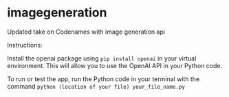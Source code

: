 # imagegeneration
Updated take on Codenames with image generation api

Instructions: 

Install the openai package using `pip install openai` in your virtual environment. This will allow you to use the OpenAI API in your Python code.

To run or test the app, run the Python code in your terminal with the command `python (location of your file) your_file_name.py`
 
